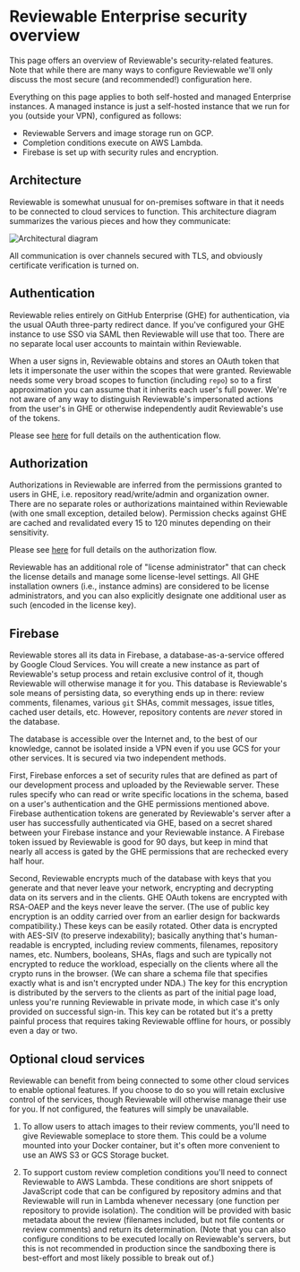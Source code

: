 # Reviewable Enterprise security overview

This page offers an overview of Reviewable's security-related features.  Note that while there are many ways to configure Reviewable we'll only discuss the most secure (and recommended!) configuration here.

Everything on this page applies to both self-hosted and managed Enterprise instances.  A managed instance is just a self-hosted instance that we run for you (outside your VPN), configured as follows:
- Reviewable Servers and image storage run on GCP.
- Completion conditions execute on AWS Lambda.
- Firebase is set up with security rules and encryption.

## Architecture

Reviewable is somewhat unusual for on-premises software in that it needs to be connected to cloud services to function.  This architecture diagram summarizes the various pieces and how they communicate:

![Architectural diagram](https://github.com/Reviewable/Reviewable/blob/master/enterprise/images/architectural_diagram.svg)

All communication is over channels secured with TLS, and obviously certificate verification is turned on.

## Authentication

Reviewable relies entirely on GitHub Enterprise (GHE) for authentication, via the usual OAuth three-party redirect dance.  If you've configured your GHE instance to use SSO via SAML then Reviewable will use that too.  There are no separate local user accounts to maintain within Reviewable.

When a user signs in, Reviewable obtains and stores an OAuth token that lets it impersonate the user within the scopes that were granted.  Reviewable needs some very broad scopes to function (including `repo`) so to a first approximation you can assume that it inherits each user's full power.  We're not aware of any way to distinguish Reviewable's impersonated actions from the user's in GHE or otherwise independently audit Reviewable's use of the tokens.

Please see [here](auth.md#reviewable-authentication-flow) for full details on the authentication flow.

## Authorization

Authorizations in Reviewable are inferred from the permissions granted to users in GHE, i.e. repository read/write/admin and organization owner.  There are no separate roles or authorizations maintained within Reviewable (with one small exception, detailed below).  Permission checks against GHE are cached and revalidated every 15 to 120 minutes depending on their sensitivity.

Please see [here](auth.md#reviewable-authorization-flow) for full details on the authorization flow.

Reviewable has an additional role of "license administrator" that can check the license details and manage some license-level settings.  All GHE installation owners (i.e., instance admins) are considered to be license administrators, and you can also explicitly designate one additional user as such (encoded in the license key).

## Firebase

Reviewable stores all its data in Firebase, a database-as-a-service offered by Google Cloud Services.  You will create a new instance as part of Reviewable's setup process and retain exclusive control of it, though Reviewable will otherwise manage it for you.  This database is Reviewable's sole means of persisting data, so everything ends up in there:  review comments, filenames, various `git` SHAs, commit messages, issue titles, cached user details, etc.  However, repository contents are _never_ stored in the database.

The database is accessible over the Internet and, to the best of our knowledge, cannot be isolated inside a VPN even if you use GCS for your other services.  It is secured via two independent methods.

First, Firebase enforces a set of security rules that are defined as part of our development process and uploaded by the Reviewable server.  These rules specify who can read or write specific locations in the schema, based on a user's authentication and the GHE permissions mentioned above.  Firebase authentication tokens are generated by Reviewable's server after a user has successfully authenticated via GHE, based on a secret shared between your Firebase instance and your Reviewable instance.  A Firebase token issued by Reviewable is good for 90 days, but keep in mind that nearly all access is gated by the GHE permissions that are rechecked every half hour.

Second, Reviewable encrypts much of the database with keys that you generate and that never leave your network, encrypting and decrypting data on its servers and in the clients.  GHE OAuth tokens are encrypted with RSA-OAEP and the keys never leave the server.  (The use of public key encryption is an oddity carried over from an earlier design for backwards compatibility.)  These keys can be easily rotated.  Other data is encrypted with AES-SIV (to preserve indexability); basically anything that's human-readable is encrypted, including review comments, filenames, repository names, etc.  Numbers, booleans, SHAs, flags and such are typically not encrypted to reduce the workload, especially on the clients where all the crypto runs in the browser.  (We can share a schema file that specifies exactly what is and isn't encrypted under NDA.)  The key for this encryption is distributed by the servers to the clients as part of the initial page load, unless you're running Reviewable in private mode, in which case it's only provided on successful sign-in.  This key can be rotated but it's a pretty painful process that requires taking Reviewable offline for hours, or possibly even a day or two.

## Optional cloud services

Reviewable can benefit from being connected to some other cloud services to enable optional features.  If you choose to do so you will retain exclusive control of the services, though Reviewable will otherwise manage their use for you.  If not configured, the features will simply be unavailable.

1.  To allow users to attach images to their review comments, you'll need to give Reviewable someplace to store them.  This could be a volume mounted into your Docker container, but it's often more convenient to use an AWS S3 or GCS Storage bucket.

2.  To support custom review completion conditions you'll need to connect Reviewable to AWS Lambda.  These conditions are short snippets of JavaScript code that can be configured by repository admins and that Reviewable will run in Lambda whenever necessary (one function per repository to provide isolation).  The condition will be provided with basic metadata about the review (filenames included, but not file contents or review comments) and return its determination.  (Note that you can also configure conditions to be executed locally on Reviewable's servers, but this is not recommended in production since the sandboxing there is best-effort and most likely possible to break out of.)

